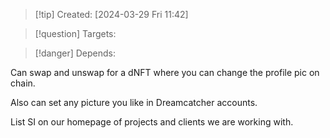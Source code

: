 
>[!tip] Created: [2024-03-29 Fri 11:42]

>[!question] Targets: 

>[!danger] Depends: 

Can swap and unswap for a dNFT where you can change the profile pic on chain.

Also can set any picture you like in Dreamcatcher accounts.

List SI on our homepage of projects and clients we are working with.